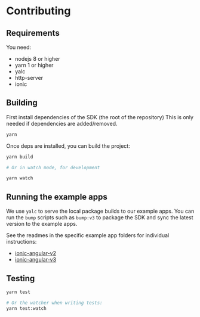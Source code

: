 # Contributing

## Requirements

You need:

- nodejs 8 or higher
- yarn 1 or higher
- yalc
- http-server
- ionic

## Building

First install dependencies of the SDK (the root of the repository)
This is only needed if dependencies are added/removed.

```sh
yarn
```

Once deps are installed, you can build the project:

```sh
yarn build

# Or in watch mode, for development

yarn watch
```

## Running the example apps

We use `yalc` to serve the local package builds to our example apps. You can run the `bump` scripts such as `bump:v3` to package the SDK and sync the latest version to the example apps.

See the readmes in the specific example app folders for individual instructions:

- [ionic-angular-v2](example/ionic-angular-v2/README.md)
- [ionic-angular-v3](example/ionic-angular/README.md)

## Testing

```sh
yarn test

# Or the watcher when writing tests:
yarn test:watch
```
